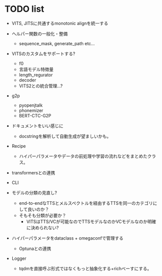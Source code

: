 # TODO list
- VITS, JITSに共通するmonotonic alignを統一する

- ヘルパー関数の一般化・整備
    - sequence_mask, generate_path etc...

- VITSのカスタムをサポートする?
    - f0
    - 言語モデル特徴量
    - length_regurator
    - decoder
    - VITS2との統合管理...?

- g2p
    - pyopenjtalk
    - phonemizer
    - BERT-CTC-G2P

- ドキュメントをいい感じに
    - docstringを解析して自動生成が望ましいかも。
- Recipe
    - ハイパーパラメータやデータの前処理や学習の流れなどをまとめたクラス。

- transformersとの連携
- CLI

- モデルの分類の見直し?
    - end-to-endなTTSとメルスペクトルを経由するTTSを同一のカテゴリにして良いのか？
    - そもそも分類が必要か？
        - VITSはTTS/VCが可能なのでTTSモデルなのかVCモデルなのか明確に決められない?

- ハイパーパラメータをdataclass + omegaconfで管理する
    - Optunaとの連携

- Logger
    - tqdmを直接呼ぶ形式ではなくもっと抽象化する+richべーすにする。